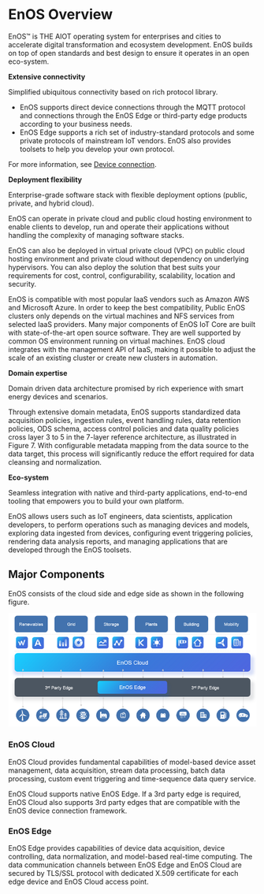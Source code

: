 # EnOS Overview

EnOS™ is THE AIOT operating system for enterprises and cities to accelerate digital transformation and ecosystem development. EnOS builds on top of open standards and best design to ensure it operates in an open eco-system.

**Extensive connectivity**

Simplified ubiquitous connectivity based on rich protocol library.
- EnOS supports direct device connections through the MQTT protocol and connections through the EnOS Edge or third-party edge products according to your business needs.
- EnOS Edge supports a rich set of industry-standard protocols and some private protocols of mainstream IoT vendors. EnOS also provides toolsets to help you develop your own protocol.

For more information, see [Device connection](https://docs.envisioniot.com/docs/device-connection/en/latest/deviceconnection_overview.html).

**Deployment flexibility**

Enterprise-grade software stack with flexible deployment options (public, private, and hybrid cloud).

EnOS can operate in private cloud and public cloud hosting environment to enable clients to develop, run and operate their applications without handling the complexity of managing software stacks.

EnOS can also be deployed in virtual private cloud (VPC) on public cloud hosting environment and private cloud without dependency on underlying hypervisors. You can also deploy the solution that best suits your requirements for cost, control, configurability, scalability, location and security.

EnOS is compatible with most popular IaaS vendors such as Amazon AWS and Microsoft Azure. In order to keep the best compatibility, Public EnOS clusters only depends on the virtual machines and NFS services from selected IaaS providers. Many major components of EnOS IoT Core are built with state-of-the-art open source software. They are well supported by common OS environment running on virtual machines. EnOS cloud integrates with the management API of IaaS, making it possible to adjust the scale of an existing cluster or create new clusters in automation.


**Domain expertise**

Domain driven data architecture promised by rich experience with smart energy devices and scenarios.

Through extensive domain metadata, EnOS supports standardized data acquisition policies, ingestion rules, event handling rules, data retention policies, ODS schema, access control policies and data quality policies cross layer 3 to 5 in the 7-layer reference architecture, as illustrated in Figure 7.
With configurable metadata mapping from the data source to the data target, this process will significantly reduce the effort required for data cleansing and normalization.

**Eco-system**

Seamless integration with native and third-party applications, end-to-end tooling that empowers you to build your own platform.

EnOS allows users such as IoT engineers, data scientists, application developers, to perform operations such as managing devices and models, exploring data ingested from devices, configuring event triggering policies, rendering data analysis reports, and managing applications that are developed through the EnOS toolsets.

<!--Need to add description about the end user, system admins and application users-->


## Major Components

EnOS consists of the cloud side and edge side as shown in the following figure.

![EnOS architecture](media/architecture.png)

### EnOS Cloud

EnOS Cloud provides fundamental capabilities of model-based device asset
management, data acquisition, stream data processing, batch data processing,
custom event triggering and time-sequence data query service.

EnOS Cloud supports native EnOS Edge. If a 3rd party edge is required, EnOS
Cloud also supports 3rd party edges that are compatible with the EnOS device
connection framework.

### EnOS Edge

EnOS Edge provides capabilities of device data acquisition, device controlling,
data normalization, and model-based real-time computing. The data communication
channels between EnOS Edge and EnOS Cloud are secured by TLS/SSL protocol with
dedicated X.509 certificate for each edge device and EnOS Cloud access point.
